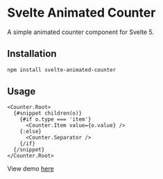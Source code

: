 # Svelte Animated Counter

A simple animated counter component for Svelte 5.

## Installation

```bash
npm install svelte-animated-counter
```

## Usage

```svelte
<Counter.Root>
  {#snippet children(o)}
    {#if o.type === 'item'}
      <Counter.Item value={o.value} />
    {:else}
      <Counter.Separator />
    {/if}
  {/snippet}
</Counter.Root>
```

View demo [here](https://svelte-animated-counter-demo.vercel.app/)
